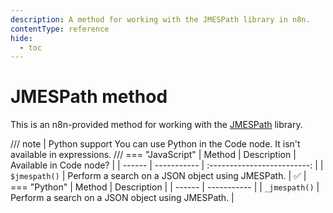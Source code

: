 ```yaml
---
description: A method for working with the JMESPath library in n8n.
contentType: reference
hide:
  - toc
---
```


# JMESPath method

This is an n8n-provided method for working with the [JMESPath](/code/jmespath/) library.

/// note | Python support
You can use Python in the Code node. It isn't available in expressions.
///
=== "JavaScript"
	| Method | Description | Available in Code node? |
	| ------ | ----------- | :-------------------------: |
	| `$jmespath()` | Perform a search on a JSON object using JMESPath. | :white_check_mark: |
=== "Python"
	| Method | Description | 
	| ------ | ----------- | 
	| `_jmespath()` | Perform a search on a JSON object using JMESPath. | 
